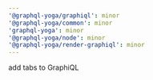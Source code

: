 ```yaml
---
'@graphql-yoga/graphiql': minor
'@graphql-yoga/common': minor
'graphql-yoga': minor
'@graphql-yoga/node': minor
'@graphql-yoga/render-graphiql': minor
---
```


add tabs to GraphiQL
